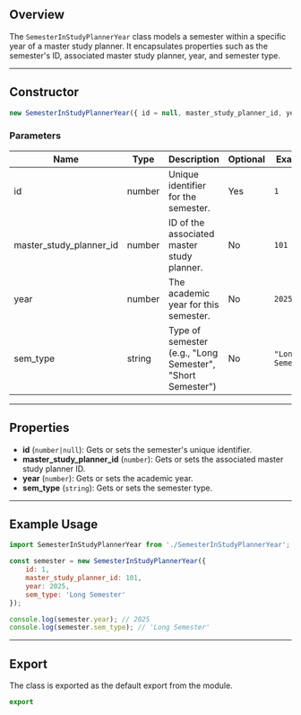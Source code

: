 ## Overview

The `SemesterInStudyPlannerYear` class models a semester within a specific year of a master study planner. It encapsulates properties such as the semester's ID, associated master study planner, year, and semester type.

---

## Constructor

```js
new SemesterInStudyPlannerYear({ id = null, master_study_planner_id, year, sem_type })
```

### Parameters

| Name                    | Type   | Description                                                | Optional | Example           |
| ----------------------- | ------ | ---------------------------------------------------------- | -------- | ----------------- |
| id                      | number | Unique identifier for the semester.                        | Yes      | `1`               |
| master_study_planner_id | number | ID of the associated master study planner.                 | No       | `101`             |
| year                    | number | The academic year for this semester.                       | No       | `2025`            |
| sem_type                | string | Type of semester (e.g., "Long Semester", "Short Semester") | No       | `"Long Semester"` |

---

## Properties

- **id** (`number|null`): Gets or sets the semester's unique identifier.
- **master_study_planner_id** (`number`): Gets or sets the associated master study planner ID.
- **year** (`number`): Gets or sets the academic year.
- **sem_type** (`string`): Gets or sets the semester type.

---

## Example Usage

```js
import SemesterInStudyPlannerYear from './SemesterInStudyPlannerYear';

const semester = new SemesterInStudyPlannerYear({
    id: 1,
    master_study_planner_id: 101,
    year: 2025,
    sem_type: 'Long Semester'
});

console.log(semester.year); // 2025
console.log(semester.sem_type); // 'Long Semester'
```

---

## Export

The class is exported as the default export from the module.

```js
export